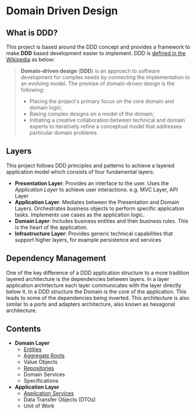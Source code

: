 # Domain Driven Design

## What is DDD?

This project is based around the DDD concept and provides a framework to make **DDD** based development easier to implement. DDD is [defined in the Wikipedia](https://en.wikipedia.org/wiki/Domain-driven_design) as below:

> **Domain-driven design** (**DDD**) is an approach to software development for complex needs by connecting the implementation to an evolving model. The premise of domain-driven design is the following:
>
> - Placing the project's primary focus on the core domain and domain logic;
> - Basing complex designs on a model of the domain;
> - Initiating a creative collaboration between technical and domain experts to iteratively refine a conceptual model that addresses particular domain problems.

## Layers

This project follows DDD principles and patterns to achieve a layered application model which consists of four fundamental layers:

- **Presentation Layer**: Provides an interface to the user. Uses the *Application Layer* to achieve user interactions. e.g. MVC Layer, API Layer
- **Application Layer**: Mediates between the Presentation and Domain Layers. Orchestrates business objects to perform specific application tasks. Implements use cases as the application logic.
- **Domain Layer**: Includes business entities and their business rules. This is the heart of the application.
- **Infrastructure Layer**: Provides generic technical capabilities that support higher layers, for example persistence and services 

## Dependency Management

One of the key difference of a DDD application structure to a more tradition layered architecture is the dependencies between layers. In a layer application architecture  each layer communicates with the layer directly below it. In a DDD structure the Domain is the core of the application. This leads to some of the dependencies being inverted. This architecture is also similar to a ports and adapters architecture, also known as hexagonal architecture.

## Contents

* **Domain Layer**
  * [Entities ](Entities.md)
  * [Aggregate Roots](AggregateRoots.md)
  * Value Objects
  * [Repositories](Repositories.md)
  * Domain Services
  * Specifications
* **Application Layer**
  * [Application Services](Application-Services.md)
  * Data Transfer Objects (DTOs)
  * Unit of Work